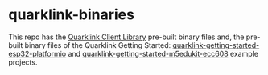 # quarklink-binaries

This repo has the [Quarklink Client Library](https://cryptoquantique.github.io/Resources/Documentation/QuarkLink-Client/index.html) pre-built binary files and, the pre-built binary files of the Quarklink Getting Started: [quarklink-getting-started-esp32-platformio](https://github.com/cryptoquantique/quarklink-getting-started-esp32-platformio) and [quarklink-getting-started-m5edukit-ecc608](https://github.com/cryptoquantique/quarklink-getting-started-m5edukit-ecc608) example projects.
